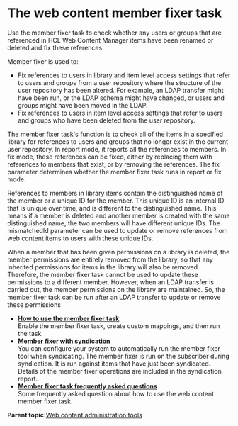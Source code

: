 # The web content member fixer task 

Use the member fixer task to check whether any users or groups that are referenced in HCL Web Content Manager items have been renamed or deleted and fix these references.

Member fixer is used to:

-   Fix references to users in library and item level access settings that refer to users and groups from a user repository where the structure of the user repository has been altered. For example, an LDAP transfer might have been run, or the LDAP schema might have changed, or users and groups might have been moved in the LDAP.
-   Fix references to users in item level access settings that refer to users and groups who have been deleted from the user repository.

The member fixer task's function is to check all of the items in a specified library for references to users and groups that no longer exist in the current user repository. In report mode, it reports all the references to members. In fix mode, these references can be fixed, either by replacing them with references to members that exist, or by removing the references. The fix parameter determines whether the member fixer task runs in report or fix mode.

References to members in library items contain the distinguished name of the member or a unique ID for the member. This unique ID is an internal ID that is unique over time, and is different to the distinguished name. This means if a member is deleted and another member is created with the same distinguished name, the two members will have different unique IDs. The mismatchedId parameter can be used to update or remove references from web content items to users with these unique IDs.

When a member that has been given permissions on a library is deleted, the member permissions are entirely removed from the library, so that any inherited permissions for items in the library will also be removed. Therefore, the member fixer task cannot be used to update these permissions to a different member. However, when an LDAP transfer is carried out, the member permissions on the library are maintained. So, the member fixer task can be run after an LDAP transfer to update or remove these permissions

-   **[How to use the member fixer task ](../wcm/wcm_admin_member-fixer.md)**  
Enable the member fixer task, create custom mappings, and then run the task.
-   **[Member fixer with syndication ](../wcm/wcm_admin_member-fixer_synd.md)**  
You can configure your system to automatically run the member fixer tool when syndicating. The member fixer is run on the subscriber during syndication. It is run against items that have just been syndicated. Details of the member fixer operations are included in the syndication report.
-   **[Member fixer task frequently asked questions](../wcm/wcm_admin_member-fixer_examples.md)**  
Some frequently asked question about how to use the web content member fixer task.

**Parent topic:**[Web content administration tools ](../wcm/wcm_maintain.md)

